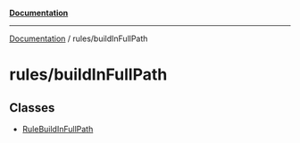 [**Documentation**](https://raw.githubusercontent.com/Christian-Me/obsidian-front-matter-automate/main/doc/README.md)

***

[Documentation](https://raw.githubusercontent.com/Christian-Me/obsidian-front-matter-automate/main/doc/README.md) / rules/buildInFullPath

# rules/buildInFullPath

## Classes

- [RuleBuildInFullPath](https://raw.githubusercontent.com/Christian-Me/obsidian-front-matter-automate/main/doc/rules/buildInFullPath/classes/RuleBuildInFullPath.md)
